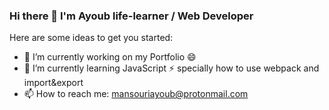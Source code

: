### Hi there 👋 I'm Ayoub life-learner / Web Developer

Here are some ideas to get you started:

- 🔭 I’m currently working on my Portfolio 😄
- 🌱 I’m currently learning JavaScript ⚡ specially how to use webpack and import&export
- 📫 How to reach me: mansouriayoub@protonmail.com
